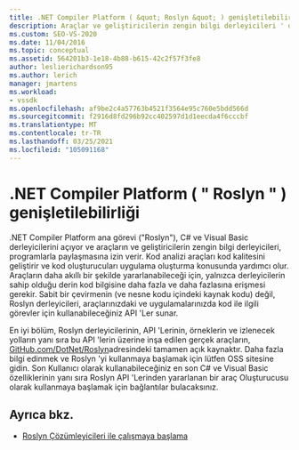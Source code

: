 ```yaml
---
title: .NET Compiler Platform ( &quot; Roslyn &quot; ) genişletilebilirliği | Microsoft Docs
description: Araçlar ve geliştiricilerin zengin bilgi derleyicileri ' de paylaşmasına izin veren .NET Compiler Platform hakkında bilgi edinin.
ms.custom: SEO-VS-2020
ms.date: 11/04/2016
ms.topic: conceptual
ms.assetid: 564201b3-1e18-4b88-b615-42c2f57f3fe8
author: leslierichardson95
ms.author: lerich
manager: jmartens
ms.workload:
- vssdk
ms.openlocfilehash: af9be2c4a57763b4521f3564e95c760e5bdd566d
ms.sourcegitcommit: f2916d8fd296b92cc402597d1d1eecda4f6cccbf
ms.translationtype: MT
ms.contentlocale: tr-TR
ms.lasthandoff: 03/25/2021
ms.locfileid: "105091168"
---
```

# <a name="net-compiler-platform-quotroslynquot-extensibility"></a>.NET Compiler Platform ( &quot; Roslyn &quot; ) genişletilebilirliği
.NET Compiler Platform ana görevi ("Roslyn"), C# ve Visual Basic derleyicilerini açıyor ve araçların ve geliştiricilerin zengin bilgi derleyicileri, programlarla paylaşmasına izin verir. Kod analizi araçları kod kalitesini geliştirir ve kod oluşturucuları uygulama oluşturma konusunda yardımcı olur. Araçların daha akıllı bir şekilde yararlanabileceği için, yalnızca derleyicilerin sahip olduğu derin kod bilgisine daha fazla ve daha fazlasına erişmesi gerekir. Sabit bir çevirmenin (ve nesne kodu içindeki kaynak kodu) değil, Roslyn derleyicileri, araçlarınızdaki ve uygulamalarınızda kod ile ilgili görevler için kullanabileceğiniz API 'Ler sunar.

 En iyi bölüm, Roslyn derleyicilerinin, API 'Lerinin, örneklerin ve izlenecek yolların yanı sıra bu API 'lerin üzerine inşa edilen gerçek araçların, [GitHub.com/DotNet/Roslyn](https://github.com/dotnet/Roslyn)adresindeki tamamen açık kaynaktır. Daha fazla bilgi edinmek ve Roslyn 'yi kullanmaya başlamak için lütfen OSS sitesine gidin. Son Kullanıcı olarak kullanabileceğiniz en son C# ve Visual Basic özelliklerinin yanı sıra Roslyn API 'Lerinden yararlanan bir araç Oluşturucusu olarak kullanmaya başlamak için bağlantılar bulacaksınız.

## <a name="see-also"></a>Ayrıca bkz.
- [Roslyn Çözümleyicileri ile çalışmaya başlama](../extensibility/getting-started-with-roslyn-analyzers.md)
